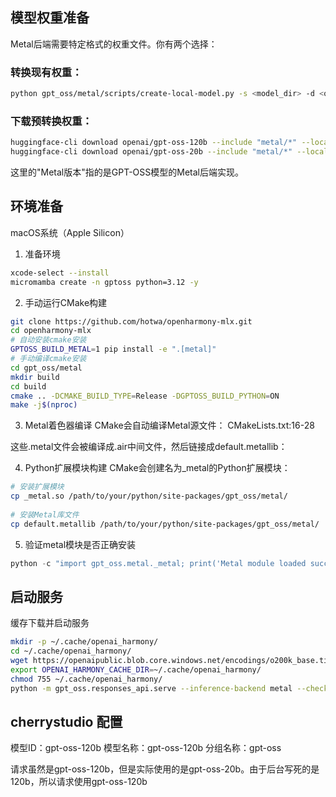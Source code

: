## 模型权重准备

Metal后端需要特定格式的权重文件。你有两个选择：

### 转换现有权重：

```bash
python gpt_oss/metal/scripts/create-local-model.py -s <model_dir> -d <output_file>
```

### 下载预转换权重：

```bash
huggingface-cli download openai/gpt-oss-120b --include "metal/*" --local-dir gpt-oss-120b/metal/  
huggingface-cli download openai/gpt-oss-20b --include "metal/*" --local-dir gpt-oss-20b/metal/
```

这里的"Metal版本"指的是GPT-OSS模型的Metal后端实现。


## 环境准备

macOS系统（Apple Silicon）

1. 准备环境

```bash
xcode-select --install
micromamba create -n gptoss python=3.12 -y
```

2. 手动运行CMake构建

```bash
git clone https://github.com/hotwa/openharmony-mlx.git
cd openharmony-mlx
# 自动安装cmake安装
GPTOSS_BUILD_METAL=1 pip install -e ".[metal]"
# 手动编译cmake安装
cd gpt_oss/metal  
mkdir build  
cd build  
cmake .. -DCMAKE_BUILD_TYPE=Release -DGPTOSS_BUILD_PYTHON=ON  
make -j$(nproc)
```

3. Metal着色器编译
CMake会自动编译Metal源文件： CMakeLists.txt:16-28

这些.metal文件会被编译成.air中间文件，然后链接成default.metallib：

4. Python扩展模块构建
CMake会创建名为_metal的Python扩展模块：

```bash
# 安装扩展模块  
cp _metal.so /path/to/your/python/site-packages/gpt_oss/metal/  
  
# 安装Metal库文件    
cp default.metallib /path/to/your/python/site-packages/gpt_oss/metal/
```

5. 验证metal模块是否正确安装

```python
python -c "import gpt_oss.metal._metal; print('Metal module loaded successfully')"
```

## 启动服务

缓存下载并启动服务

```bash
mkdir -p ~/.cache/openai_harmony/
cd ~/.cache/openai_harmony/
wget https://openaipublic.blob.core.windows.net/encodings/o200k_base.tiktoken
export OPENAI_HARMONY_CACHE_DIR=~/.cache/openai_harmony/
chmod 755 ~/.cache/openai_harmony/
python -m gpt_oss.responses_api.serve --inference-backend metal --checkpoint /Volumes/long990max/gpustack_data/openai/gpt-oss-20b/metal/model.bin --host 0.0.0.0 --port 8080
```

## cherrystudio 配置

模型ID：gpt-oss-120b
模型名称：gpt-oss-120b
分组名称：gpt-oss

请求虽然是gpt-oss-120b，但是实际使用的是gpt-oss-20b。由于后台写死的是120b，所以请求使用gpt-oss-120b